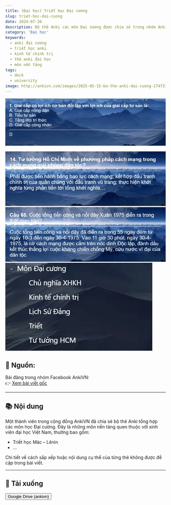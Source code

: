 ```yaml
---
title: (Đại học) Triết học Đại cương
slug: triet-hoc-dai-cuong
date: 2024-07-26
description: Bộ thẻ Anki các môn Đại cương được chia sẻ trong nhóm AnkiVN, gồm các môn nền tảng như Triết học, Kinh tế, Xác suất... dành cho sinh viên đại học.
category: 'Đại học'
keywords:
  - anki đại cương
  - triết học anki
  - kinh tế chính trị
  - thẻ anki đại học
  - môn nền tảng
tags:
  - deck
  - university
image: http://ankivn.com/images/2025-05-15-bo-the-anki-dai-cuong-1747318378373.webp
---
```


![](../../static/images/2025-05-15-bo-the-anki-dai-cuong-1747318378373.webp)

<!--truncate-->

![](../../static/images/2025-05-15-bo-the-anki-dai-cuong-1747318393703.webp)
![](../../static/images/2025-05-15-bo-the-anki-dai-cuong-1747318393690.webp)
![](../../static/images/2025-05-15-bo-the-anki-dai-cuong-1747318393713.webp)

## 📝 Nguồn:

Bài đăng trong nhóm Facebook AnkiVN:  
👉 [Xem bài viết gốc](https://www.facebook.com/groups/ankivocabulary/posts/1666565020769815/)

---

## 📚 Nội dung

Một thành viên trong cộng đồng AnkiVN đã chia sẻ bộ thẻ Anki tổng hợp các môn học Đại cương. Đây là những môn nền tảng quen thuộc với sinh viên đại học Việt Nam, thường bao gồm:

- Triết học Mác – Lênin  
- ...

Chi tiết về cách sắp xếp hoặc nội dung cụ thể của từng thẻ không được đề cập trong bài viết.

---

## 🔗 Tải xuống

<div style={{display: 'flex', justifyContent: 'left', gap: '20px'}}> <a href="https://drive.google.com/open?id=1MnRb6gZk4BSgjFgVs7nnU3_Jzc9eRvo6&usp=drive_fs"> <button class="buttonPrimary" type="button">Google Drive (ankivn)</button> </a> </div>